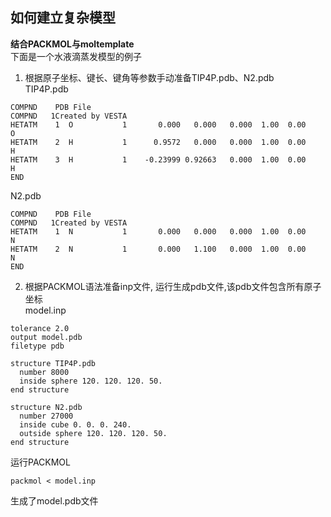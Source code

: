 ## 如何建立复杂模型  
**结合PACKMOL与moltemplate**  
下面是一个水液滴蒸发模型的例子  
1. 根据原子坐标、键长、键角等参数手动准备TIP4P.pdb、N2.pdb  
TIP4P.pdb  
```
COMPND    PDB File
COMPND   1Created by VESTA
HETATM    1  O           1       0.000   0.000   0.000  1.00  0.00           O
HETATM    2  H           1      0.9572   0.000   0.000  1.00  0.00           H
HETATM    3  H           1    -0.23999 0.92663   0.000  1.00  0.00           H
END
```
N2.pdb  
```
COMPND    PDB File
COMPND   1Created by VESTA
HETATM    1  N           1       0.000   0.000   0.000  1.00  0.00           N
HETATM    2  N           1       0.000   1.100   0.000  1.00  0.00           N
END

```
2. 根据PACKMOL语法准备inp文件, 运行生成pdb文件,该pdb文件包含所有原子坐标  
model.inp  
```
tolerance 2.0
output model.pdb
filetype pdb

structure TIP4P.pdb
  number 8000
  inside sphere 120. 120. 120. 50.
end structure 
 
structure N2.pdb
  number 27000
  inside cube 0. 0. 0. 240.
  outside sphere 120. 120. 120. 50.
end structure

```
运行PACKMOL  
```
packmol < model.inp
```
生成了model.pdb文件  